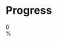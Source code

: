 # Progress

<div class="progress">
    <div class="progress-bar" role="progressbar" style="width: 0%;" aria-valuenow="0" aria-valuemin="0"
        aria-valuemax="100">0%</div>
</div>

<script>
    // Set the initial width of the progress bar to 50%
    $(document).ready(function () {
        $(".progress-bar").css("width", "50%");
        $(".progress-bar").text("50%");
    });
</script>

